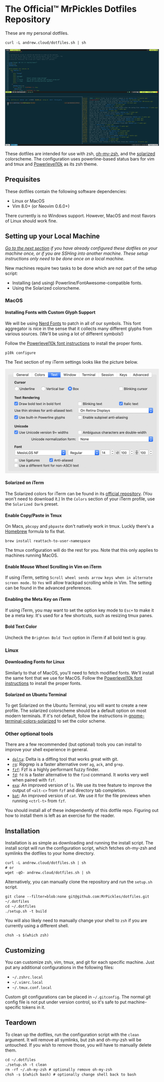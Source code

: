 # The Official&trade; MrPickles Dotfiles Repository

These are my personal dotfiles.

```
curl -L andrew.cloud/dotfiles.sh | sh
```

![Screenshot of my dotfiles](images/screenshot.png)

These dotfiles are intended for use with zsh, [oh-my-zsh][], and the
[solarized][] colorscheme.
The configuration uses powerline-based status bars for vim and tmux and
[Powerlevel10k][powerlevel10k] as its zsh theme.

## Prequisites

These dotfiles contain the following software dependencies:

* Linux or MacOS
* Vim 8.0+ (or Neovim 0.6.0+)

There currently is no Windows support.
However, MacOS and most flavors of Linux should work fine.

## Setting up your Local Machine

_[Go to the next section](#installation) if you have already configured these
dotfiles on your machine once, or if you are SSHing into another machine.
These setup instructions only need to be done once on a local machine._

New machines require two tasks to be done which are not part of the setup
script:

* Installing (and using) Powerline/FontAwesome-compatible fonts.
* Using the Solarized colorscheme.

### MacOS

#### Installing Fonts with Custom Glyph Support

We will be using [Nerd Fonts][nerd-fonts] to patch in all of our symbols.
This font aggregator is nice in the sense that it collects many different glyphs
from various sources.
(We'll be using a lot of different symbols!)

Follow the [Powerlevel10k font instructions][p10k-fonts] to install the proper
fonts.

```shell
p10k configure
```

The Text section of my iTerm settings looks like the picture below.

![Text section of iTerm settings](images/iterm_options.png)

#### Solarized on iTerm

The Solarized colors for iTerm can be found in its
[official repository][solarized-repo].
(You won't need to download it.)
In the `Colors` section of your iTerm profile, use the `Solarized Dark` preset.

#### Enable Copy/Paste in Tmux

On Macs, `pbcopy` and `pbpaste` don't natively work in tmux.
Luckly there's a [Homebrew][homebrew] formula to fix that.

```shell
brew install reattach-to-user-namespace
```

The tmux configuration will do the rest for you.
Note that this only applies to machines running MacOS.

#### Enable Mouse Wheel Scrolling in Vim on iTerm

If using iTerm, setting `Scroll wheel sends arrow keys when in alternate screen
mode.` to `Yes` will allow trackpad scrolling while in Vim.
The setting can be found in the advanced preferences.

#### Enabling the Meta Key on iTerm

If using iTerm, you may want to set the option key mode to `Esc+` to make it be
a meta key.
It's used for a few shortcuts, such as resizing tmux panes.

#### Bold Text Color

Uncheck the `Brighten Bold Text` option in iTerm if all bold text is gray.

### Linux

#### Downloading Fonts for Linux

Similarly to that of MacOS, you'll need to fetch modified fonts.
We'll install the same font that we use for MacOS.
Follow the [Powerlevel10k font instructions][p10k-fonts] to install the proper
fonts.

#### Solarized on Ubuntu Terminal

To get Solarized on the Ubuntu Terminal, you will want to create a new profile.
The solarized colorscheme should be a default option on most modern terminals.
If it's not default, follow the instructions in
[gnome-terminal-colors-solarized][] to set the color scheme.

### Other optional tools

There are a few recommended (but optional) tools you can install to improve your
shell experience in general.

* [`delta`][delta]: Delta is a diffing tool that works great with git.
* [`rg`][rg]: Ripgrep is a faster alternative over `ag`, `ack`, and `grep`.
* [`fzf`][fzf]: Fzf is a highly performant fuzzy finder.
* [`fd`][fd]: `fd` is a faster alternative to the `find` command. It works very
  well when paired with `fzf`.
* [`exa`][exa]: An improved version of `ls`. We use its tree feature to improve
  the output of `<alt-c>` from `fzf` and directory tab completion.
* [`bat`][bat]: An improved version of `cat`. We use it for the file previews
  when running `<ctrl-t>` from `fzf`.

You should install all of these independently of this dotfile repo.
Figuring out how to install them is left as an exercise for the reader.

## Installation

Installation is as simple as downloading and running the install script.
The install script will run the configuration script, which fetches oh-my-zsh
and symlinks the dotfiles to your home directory.

```shell
curl -L andrew.cloud/dotfiles.sh | sh
# or
wget -qO- andrew.cloud/dotfiles.sh | sh
```

Alternatively, you can manually clone the repository and run the `setup.sh`
script.

```shell
git clone --filter=blob:none git@github.com:MrPickles/dotfiles.git ~/.dotfiles
cd ~/.dotfiles
./setup.sh -t build
```

You will also likely need to manually change your shell to `zsh` if you are
currently using a different shell.

```shell
chsh -s $(which zsh)
```

## Customizing

You can customize zsh, vim, tmux, and git for each specific machine.
Just put any additional configurations in the following files:

* `~/.zshrc.local`
* `~/.vimrc.local`
* `~/.tmux.conf.local`

Custom git configurations can be placed in `~/.gitconfig`.
The normal git config file is not put under version control, so it's safe to put
machine-specific tokens in it.

## Teardown

To clean up the dotfiles, run the configuration script with the `clean`
argument.
It will remove all symlinks, but zsh and oh-my-zsh will be untouched.
If you wish to remove those, you will have to manually delete them.

```shell
cd ~/.dotfiles
./setup.sh -t clean
rm -rf ~/.oh-my-zsh # optionally remove oh-my-zsh
chsh -s $(which bash) # optionally change shell back to bash
```

[solarized]: http://ethanschoonover.com/solarized
[homebrew]: http://brew.sh/
[oh-my-zsh]: https://github.com/robbyrussell/oh-my-zsh
[delta]: https://github.com/dandavison/delta
[nerd-fonts]: https://github.com/ryanoasis/nerd-fonts
[p10k-fonts]: https://github.com/romkatv/powerlevel10k/#meslo-nerd-font-patched-for-powerlevel10k
[gnome-terminal-colors-solarized]: https://github.com/Anthony25/gnome-terminal-colors-solarized
[solarized-repo]: https://github.com/altercation/solarized
[rg]: https://github.com/BurntSushi/ripgrep
[fd]: https://github.com/sharkdp/fd
[fzf]: https://github.com/junegunn/fzf
[bat]: https://github.com/sharkdp/bat
[itermcolors]: https://raw.githubusercontent.com/altercation/solarized/e40cd4130e2a82f9b03ada1ca378b7701b1a9110/iterm2-colors-solarized/Solarized%20Dark.itermcolors
[powerlevel10k]: https://github.com/romkatv/powerlevel10k
[exa]: https://github.com/ogham/exa
